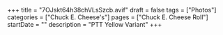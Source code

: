 +++
title = "7OJskt64h38chVLsSzcb.avif"
draft = false
tags = ["Photos"]
categories = ["Chuck E. Cheese's"]
pages = ["Chuck E. Cheese Roll"]
startDate = ""
description = "PTT Yellow Variant"
+++
